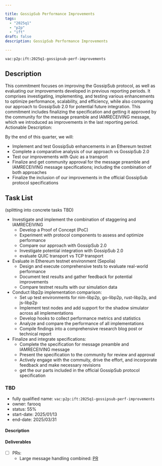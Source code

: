 ```yaml
---

title: GossipSub Performance Improvements
tags:
  - "2025q1"
  - "p2p"
  - "ift"
draft: false
description: GossipSub Performance Improvements

---
```


`vac:p2p:ift:2025q1-gossipsub-perf-improvements`

## Description

This commitment focuses on improving the GossipSub protocol, as well as evaluating our improvements developed in previous reporting periods.
It comprises investigating, implementing, and testing various enhancements to optimize performance, scalability, and efficiency, while also comparing our approach to GossipSub 2.0 for potential future integration. This commitment includes finalizing the specification and getting it approved by the community for the message preamble and IAMRECEIVING message, which we introduced as improvements in the last reporting period. Actionable Description:

By the end of this quarter, we will:

*  Implement and test GossipSub enhancements in an Ethereum testnet
*  Complete a comparative analysis of our approach vs GossipSub 2.0
*  Test our improvements with Quic as a transport
*  Finalize and get community approval for the message preamble and IAMRECEIVING message specifications; including the combination of both approaches
*  Finalize the inclusion of our improvements in the official GossipSub protocol specifications

## Task List

(splitting into concrete tasks TBD)

* Investigate and implement the combination of staggering and IAMRECEIVING
  - Develop a Proof of Concept (PoC)
  - Experiment with protocol components to assess and optimize performance
  - Compare our approach with GossipSub 2.0
  - Investigate potential integration with GossipSub 2.0
  - evaluate QUIC transport vs TCP transport
* Evaluate in Ethereum testnet environment (Sepolia)
  - Design and execute comprehensive tests to evaluate real-world performance
  - Document test results and gather feedback for potential improvements
  - Compare testnet results with our simulation data
* Conduct libp2p implementation comparison:
  - Set up test environments for nim-libp2p, go-libp2p, rust-libp2p, and js-libp2p
  - Implement test nodes and add support for the shadow simulator across all implementations
  - Develop hooks to collect performance metrics and statistics
  - Analyze and compare the performance of all implementations
  - Compile findings into a comprehensive research blog post or technical report
* Finalize and integrate specifications:
  - Complete the specification for message preamble and IAMRECEIVING message
  - Present the specification to the community for review and approval
  - Actively engage with the commuity, drive the effort, and incorporate feedback and make necessary revisions
  - get the our parts included in the official GossipSub protocol specification

### TBD

* fully qualified name: `vac:p2p:ift:2025q1-gossipsub-perf-improvements`
* owner: farooq
* status: 55%
* start-date: 2025/01/13
* end-date: 2025/03/31

#### Description

#### Deliverables
- [ ] PRs:
  - Large message handling combined: [PR](https://github.com/vacp2p/nim-libp2p/pull/1234)